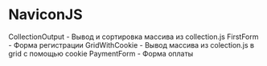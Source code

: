 # NaviconJS
CollectionOutput - Вывод и сортировка массива из collection.js
FirstForm - Форма регистрации
GridWithCookie - Вывод массива из colection.js в grid с помощью cookie
PaymentForm - Форма оплаты
